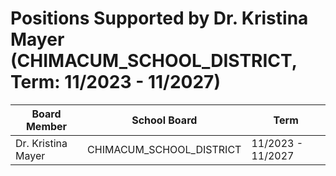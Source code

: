 # Positions Supported by Dr. Kristina Mayer (CHIMACUM_SCHOOL_DISTRICT, Term: 11/2023 - 11/2027)

| Board Member | School Board | Term |
|--------------|--------------|------|
| Dr. Kristina Mayer | CHIMACUM_SCHOOL_DISTRICT | 11/2023 - 11/2027 |

